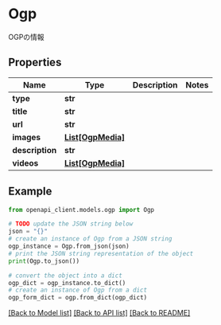 # Ogp

OGPの情報

## Properties

Name | Type | Description | Notes
------------ | ------------- | ------------- | -------------
**type** | **str** |  | 
**title** | **str** |  | 
**url** | **str** |  | 
**images** | [**List[OgpMedia]**](OgpMedia.md) |  | 
**description** | **str** |  | 
**videos** | [**List[OgpMedia]**](OgpMedia.md) |  | 

## Example

```python
from openapi_client.models.ogp import Ogp

# TODO update the JSON string below
json = "{}"
# create an instance of Ogp from a JSON string
ogp_instance = Ogp.from_json(json)
# print the JSON string representation of the object
print(Ogp.to_json())

# convert the object into a dict
ogp_dict = ogp_instance.to_dict()
# create an instance of Ogp from a dict
ogp_form_dict = ogp.from_dict(ogp_dict)
```
[[Back to Model list]](../README.md#documentation-for-models) [[Back to API list]](../README.md#documentation-for-api-endpoints) [[Back to README]](../README.md)


